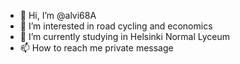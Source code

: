 - 👋 Hi, I’m @alvi68A
- 👀 I’m interested in road cycling and economics
- 🌱 I’m currently studying in Helsinki Normal Lyceum
- 📫 How to reach me private message

<!---
alvi68A/alvi68A is a ✨ special ✨ repository because its `README.md` (this file) appears on your GitHub profile.
You can click the Preview link to take a look at your changes.
--->
